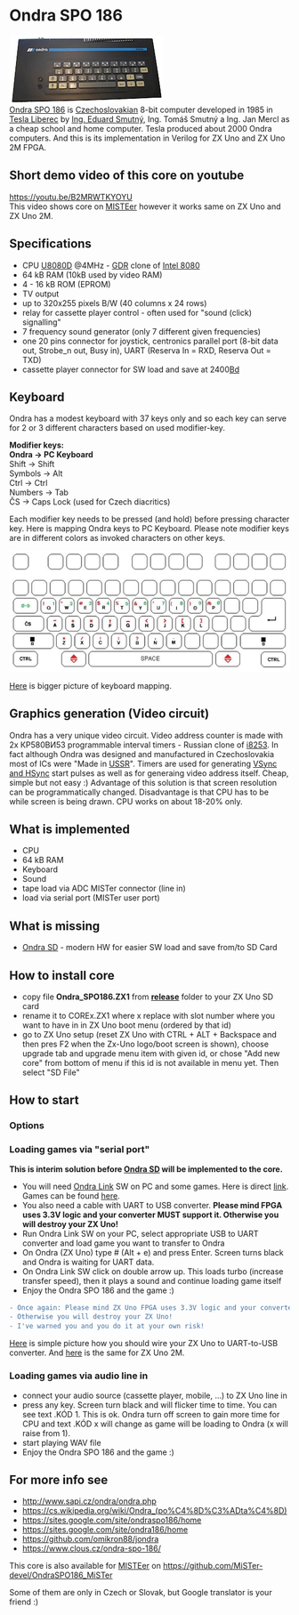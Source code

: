 # Ondra SPO 186
![Ondra SPO 186 image](/pictures/Ondra_th.jpg)  
[Ondra SPO 186](https://cs.wikipedia.org/wiki/Ondra_(po%C4%8D%C3%ADta%C4%8D)) is [Czechoslovakian](https://en.wikipedia.org/wiki/Czechoslovakia) 8-bit computer developed in 1985 in [Tesla Liberec](https://en.wikipedia.org/wiki/Tesla_(Czechoslovak_company)) by [Ing. Eduard Smutný](https://cs.wikipedia.org/wiki/Eduard_Smutn%C3%BD), Ing. Tomáš Smutný a Ing. Jan Mercl as a cheap school and home computer. Tesla produced about 2000 Ondra computers.
And this is its implementation in Verilog for ZX Uno and ZX Uno 2M FPGA.

## Short demo video of this core on youtube

https://youtu.be/B2MRWTKYOYU  
This video shows core on  [MISTEer](https://github.com/MiSTer-devel/Main_MiSTer/wiki) however it works same on ZX Uno and ZX Uno 2M.

## Specifications

* CPU [U8080D](https://en.wikipedia.org/wiki/U880) @4MHz - [GDR](https://en.wikipedia.org/wiki/East_Germany) clone of [Intel 8080](https://en.wikipedia.org/wiki/Intel_8080)
* 64 kB RAM (10kB used by video RAM)
* 4 - 16 kB ROM (EPROM) 
* TV output 
* up to 320x255 pixels B/W (40 columns x 24 rows)
* relay for cassette player control - often used for "sound (click) signalling"
* 7 frequency sound generator (only 7 different given frequencies)
* one 20 pins connector for joystick, centronics parallel port (8-bit data out, Strobe_n out, Busy in), UART (Reserva In = RXD, Reserva Out = TXD)
* cassette player connector for SW load and save at 2400[Bd](https://en.wikipedia.org/wiki/Baud)

## Keyboard

Ondra has a modest keyboard with 37 keys only and so each key can serve for 2 or 3 different characters based on used modifier-key.

**Modifier keys:**  
**Ondra      -> PC Keyboard**  
Shift      -> Shift  
Symbols    -> Alt  
Ctrl       -> Ctrl  
Numbers    -> Tab  
ČS         -> Caps Lock (used for Czech diacritics)  

Each modifier key needs to be pressed (and hold) before pressing character key. 
Here is mapping Ondra keys to PC Keyboard. Please note modifier keys are in different colors as invoked characters on other keys.

![Ondra Keyboard mapping](/pictures/OndraKeyboardMapping_small.jpg)

[Here](/pictures/OndraKeyboardMapping.jpg) is bigger picture of keyboard mapping.

## Graphics generation (Video circuit)

Ondra has a very unique video circuit. Video address counter is made with 2x КР580ВИ53 programmable interval timers - Russian clone of [i8253](https://en.wikipedia.org/wiki/Intel_8253). In fact although Ondra was designed and manufactured in Czechoslovakia most of ICs were "Made in [USSR](https://en.wikipedia.org/wiki/Soviet_Union)".
Timers are used for generating [VSync and HSync](https://en.wikipedia.org/wiki/Analog_television#Vertical_synchronization) start pulses as well as for generaing video address itself. Cheap, simple but not easy :)
Advantage of this solution is that screen resolution can be programmatically changed. Disadvantage is that CPU has to be while screen is being drawn. CPU works on about 18-20% only.


## What is implemented

* CPU
* 64 kB RAM
* Keyboard
* Sound
* tape load via ADC MISTer connector (line in)
* load via serial port (MISTer user port)

## What is missing

* [Ondra SD](https://sites.google.com/site/ondraspo186/4-rom-card-sd) - modern HW for easier SW load and save from/to SD Card

## How to install core

* copy file **Ondra_SPO186.ZX1** from **[release](/release)** folder to your ZX Uno SD card 
* rename it to COREx.ZX1 where x replace with slot number where you want to have in in ZX Uno boot menu (ordered by that id)
* go to ZX Uno setup (reset ZX Uno with CTRL + ALT + Backspace and then pres F2 when the Zx-Uno logo/boot screen is shown), choose upgrade tab and upgrade menu item with given id, or chose "Add new core" from bottom of menu if this id is not available in menu yet. Then select "SD File"

## How to start

### Options
 

### Loading games via "serial port"

**This is interim solution before [Ondra SD](https://sites.google.com/site/ondraspo186/4-rom-card-sd) will be implemented to the core.**  

* You will need [Ondra Link](https://sites.google.com/site/ondraspo186/rs232/ondralink) SW on PC and some games. Here is direct [link](https://sites.google.com/site/ondraspo186/download/9-2-rom-a-utility/OndraLink32.zip?attredirects=0&d=1). Games can be found [here](https://sites.google.com/site/ondraspo186/download/9-1-hry).
* You also need a cable with UART to USB converter. **Please mind FPGA uses 3.3V logic and your converter MUST support it. Otherwise you will destroy your ZX Uno!**
* Run Ondra Link SW on your PC, select appropriate USB to UART converter and load game you want to transfer to Ondra
* On Ondra (ZX Uno) type # (Alt + e) and press Enter. Screen turns black and Ondra is waiting for UART data.
* On Ondra Link SW click on double arrow up. This loads turbo (increase transfer speed), then it plays a sound and continue loading game itself
* Enjoy the Ondra SPO 186 and the game :)

```diff
- Once again: Please mind ZX Uno FPGA uses 3.3V logic and your converter MUST support it. 
- Otherwise you will destroy your ZX Uno!
- I've warned you and you do it at your own risk!
```
[Here](/pictures/ZXUno-UART.jpg) is simple picture how you should wire your ZX Uno to UART-to-USB converter. And [here](/pictures/ZXUno2M-UART.jpg) is the same for ZX Uno 2M.

### Loading games via audio line in

* connect your audio source (cassette player, mobile, ...) to ZX Uno line in
* press any key. Screen turn black and will flicker time to time. You can see text .KÓD 1. This is ok. Ondra turn off screen to gain more time for CPU and text .KÓD x will change as game will be loading to Ondra (x will raise from 1).
* start playing WAV file
* Enjoy the Ondra SPO 186 and the game :)

## For more info see

* http://www.sapi.cz/ondra/ondra.php
* https://cs.wikipedia.org/wiki/Ondra_(po%C4%8D%C3%ADta%C4%8D)
* https://sites.google.com/site/ondraspo186/home
* https://sites.google.com/site/ondra186/home 
* https://github.com/omikron88/jondra
* https://www.clous.cz/ondra-spo-186/

This core is also available for [MISTEer](https://github.com/MiSTer-devel/Main_MiSTer/wiki) on https://github.com/MiSTer-devel/OndraSPO186_MiSTer

Some of them are only in Czech or Slovak, but Google translator is your friend :)
